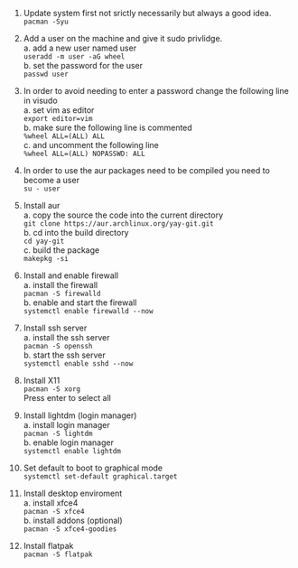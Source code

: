 1. Update system first not srictly necessarily but always a good idea.  
    `pacman -Syu`

2. Add a user on the machine and give it sudo privlidge.  
    a. add a new user named user  
    `useradd -m user -aG wheel`  
    b. set the password for the user  
    `passwd user`  

3. In order to avoid needing to enter a password change the following line in visudo  
    a. set vim as editor  
    `export editor=vim`  
    b. make sure the following line is commented  
    `%wheel ALL=(ALL) ALL`  
    c. and uncomment the following line  
    `%wheel ALL=(ALL) NOPASSWD: ALL`  


4. In order to use the aur packages need to be compiled  you need to become a user  
    `su - user`

5. Install aur  
    a. copy the source the code into the current directory  
    `git clone https://aur.archlinux.org/yay-git.git`  
    b. cd into the build directory  
    `cd yay-git`  
    c. build the package  
    `makepkg -si`  

6. Install and enable firewall  
    a. install the firewall  
    `pacman -S firewalld`   
    b. enable and start the firewall   
    `systemctl enable firewalld --now`   

7. Install ssh server  
    a. install the ssh server  
    `pacman -S openssh`  
    b. start the ssh server  
    `systemctl enable sshd --now`  

8. Install X11  
`pacman -S xorg`  
Press enter to select all  

9. Install lightdm (login manager)  
    a. install login manager  
   `pacman -S lightdm`  
    b. enable login manager  
    `systemctl enable lightdm`  

10. Set default to boot to graphical mode  
`systemctl set-default graphical.target`  

11. Install desktop enviroment  
    a. install xfce4  
    `pacman -S xfce4`  
    b. install addons (optional)  
    `pacman -S xfce4-goodies`

12. Install flatpak  
    `pacman -S flatpak`

